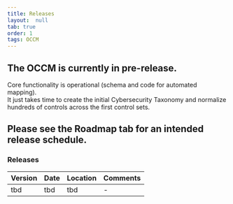```yaml
---
title: Releases
layout:  null
tab: true
order: 1
tags: OCCM
---
```


## The OCCM is currently in pre-release.<br>
Core functionality is operational (schema and code for automated mapping).<br>
It just takes time to create the initial Cybersecurity Taxonomy and normalize hundreds of controls across the first control sets.

## Please see the Roadmap tab for an intended release schedule.

### Releases

Version | Date | Location | Comments
------- | ---- | -------- | --------
tbd | tbd | tbd | -
